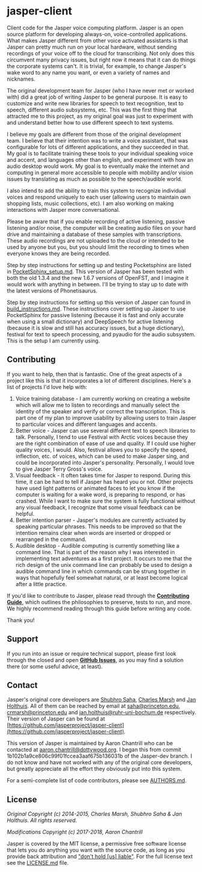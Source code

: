 jasper-client
=============

Client code for the Jasper voice computing platform. Jasper is an open source platform for developing always-on, voice-controlled applications. What makes Jasper different from other voice activated assistants is that Jasper can pretty much run on your local hardware, without sending recordings of your voice off to the cloud for transcribing. Not only does this circumvent many privacy issues, but right now it means that it can do things the corporate systems can't. It is trivial, for example, to change Jasper's wake word to any name you want, or even a variety of names and nicknames.

The original development team for Jasper (who I have never met or worked with) did a great job of writing Jasper to be general purpose. It is easy to customize and write new libraries for speech to text recognition, text to speech, different audio subsystems, etc. This was the first thing that attracted me to this project, as my original goal was just to experiment with and understand better how to use different speech to text systems.

I believe my goals are different from those of the original development team. I believe that their intention was to write a voice assistant, that was configurable for lots of different applications, and they succeeded in that. My goal is to facilitate training these tools to your individual speaking voice and accent, and languages other than english, and experiment with how an audio desktop would work. My goal is to eventually make the internet and computing in general more accessible to people with mobility and/or vision issues by translating as much as possible to the speech/audible world.

I also intend to add the ability to train this system to recognize individual voices and respond uniquely to each user (allowing users to maintain own shopping lists, music collections, etc). I am also working on making interactions with Jasper more conversational.

Please be aware that if you enable recording of active listening, passive listening and/or noise, the computer will be creating audio files on your hard drive and maintaining a database of these samples with transcriptions. These audio recordings are not uploaded to the cloud or intended to be used by anyone but you, but you should limit the recording to times when everyone knows they are being recorded.

Step by step instructions for setting up and testing Pocketsphinx are listed in [PocketSphinx_setup.md](https://github.com/aaronchantrill/jasper-client/blob/master/PocketSphinx_setup.md). This version of Jasper has been tested with both the old 1.3.4 and the new 1.6.7 versions of OpenFST, and I imagine it would work with anything in between. I'll be trying to stay up to date with the latest versions of Phonetisaurus.

Step by step instructions for setting up this version of Jasper can found in [build_instructions.md](https://github.com/aaronchantrill/jasper-client/blob/master/build_instructions.md). These instructions cover setting up Jasper to use PocketSphinx for passive listening (because it is fast and only accurate when using a small dictionary) and DeepSpeech for active listening (because it is slow and still has accuracy issues, but a huge dictionary), festival for text to speech processing, and pyaudio for the audio subsystem. This is the setup I am currently using.

## Contributing

If you want to help, then that is fantastic. One of the great aspects of a project like this is that it incorporates a lot of different disciplines. Here's a list of projects I'd love help with:

1. Voice training database - I am currently working on creating a website which will allow me to listen to recordings and manually select the identity of the speaker and verify or correct the transcription. This is part one of my plan to improve usability by allowing users to train Jasper to particular voices and different languages and accents.
2. Better voice - Jasper can use several different text to speech libraries to talk. Personally, I tend to use Festival with Arctic voices because they are the right combination of ease of use and quality. If I could use higher quality voices, I would. Also, festival allows you to specify the speed, inflection, etc. of voices, which can be used to make Jasper sing, and could be incorporated into Jasper's personality. Personally, I would love to give Jasper Terry Gross's voice.
3. Visual feedback - It often takes time for Jasper to respond. During this time, it can be hard to tell if Jasper has heard you or not. Other projects have used light patterns or animated faces to let you know if the computer is waiting for a wake word, is preparing to respond, or has crashed. While I want to make sure the system is fully functional without any visual feedback, I recognize that some visual feedback can be helpful.
4. Better intention parser - Jasper's modules are currently activated by speaking particular phrases. This needs to be improved so that the intention remains clear when words are inserted or dropped or rearranged in the command.
5. Audible desktop - Audible computing is currently something like a command line. That is part of the reason why I was interested in implementing text adventures as a first project. It occurs to me that the rich design of the unix command line can probably be used to design a audible command line in which commands can be strung together in ways that hopefully feel somewhat natural, or at least become logical after a little practice.

If you'd like to contribute to Jasper, please read through the **[Contributing Guide](CONTRIBUTING.md)**, which outlines the philosophies to preserve, tests to run, and more. We highly recommend reading through this guide before writing any code.

Thank you!

## Support

If you run into an issue or require technical support, please first look through the closed and open **[GitHub Issues](https://github.com/aaronchantrill/jasper-client/issues)**, as you may find a solution there (or some useful advice, at least).

## Contact

Jasper's original core developers are [Shubhro Saha](http://www.shubhro.com), [Charles Marsh](http://www.crmarsh.com) and [Jan Holthuis](http://homepage.ruhr-uni-bochum.de/Jan.Holthuis/).  All of them can be reached by email at [saha@princeton.edu](mailto:saha@princeton.edu), [crmarsh@princeton.edu](mailto:crmarsh@princeton.edu) and [jan.holthuis@ruhr-uni-bochum.de](mailto:jan.holthuis@ruhr-uni-bochum.de) respectively. Their version of Jasper can be found at [https://github.com/jasperproject/jasper-client](https://github.com/jasperproject/jasper-client).

This version of Jasper is maintained by Aaron Chantrill who can be contacted at [aaron.chantrill@dottywood.org](mailto:aaron.chantrill@dottywood.org). I began this from commit 1b102b1a9ce806c99f01fccea3aaf675b136031b of the Jasper-dev branch. I do not know and have not worked with any of the original core developers, but greatly appreciate all the effort they obviously put into this system.

For a semi-complete list of code contributors, please see [AUTHORS.md](AUTHORS.md).

## License

*Original Copyright (c) 2014-2015, Charles Marsh, Shubhro Saha & Jan Holthuis. All rights reserved.*

*Modifications Copyright (c) 2017-2018, Aaron Chantrill*

Jasper is covered by the MIT license, a permissive free software license that lets you do anything you want with the source code, as long as you provide back attribution and ["don't hold \[us\] liable"](http://choosealicense.com). For the full license text see the [LICENSE.md](LICENSE.md) file.
